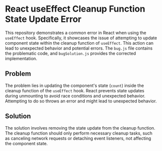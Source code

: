 # React useEffect Cleanup Function State Update Error

This repository demonstrates a common error in React when using the `useEffect` hook.  Specifically, it showcases the issue of attempting to update component state within the cleanup function of `useEffect`. This action can lead to unexpected behavior and potential errors.  The `bug.js` file contains the problematic code, and `bugSolution.js` provides the corrected implementation.

## Problem

The problem lies in updating the component's state (`count`) inside the cleanup function of the `useEffect` hook.  React prevents state updates during unmounting to avoid race conditions and unexpected behavior.  Attempting to do so throws an error and might lead to unexpected behavior.

## Solution

The solution involves removing the state update from the cleanup function.  The cleanup function should only perform necessary cleanup tasks, such as canceling network requests or detaching event listeners, not affecting the component state.